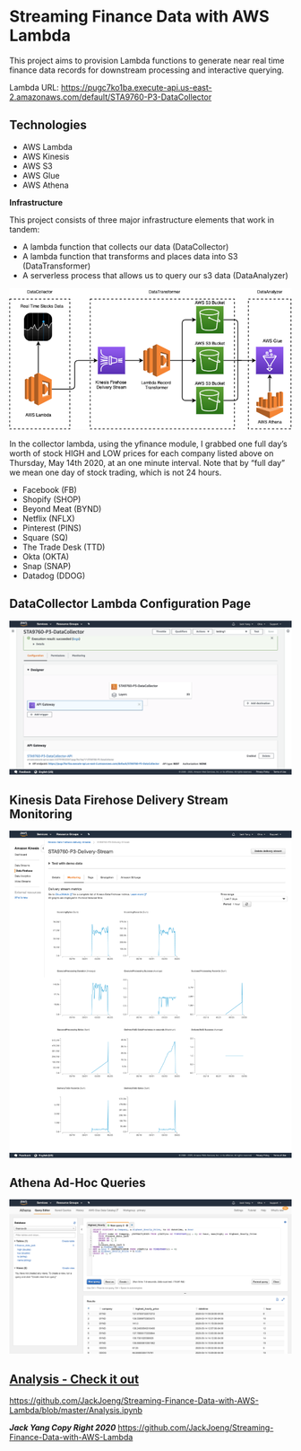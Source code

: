 # Streaming Finance Data with AWS Lambda

This project aims to provision Lambda functions to generate near real time finance data records for downstream processing and interactive querying. 

Lambda URL: https://pugc7ko1ba.execute-api.us-east-2.amazonaws.com/default/STA9760-P3-DataCollector

## Technologies

- AWS Lambda
- AWS Kinesis
- AWS S3
- AWS Glue
- AWS Athena

**Infrastructure**

This project consists of three major infrastructure elements that work in tandem:
- A lambda function that collects our data (DataCollector)
- A lambda function that transforms and places data into S3 (DataTransformer)
- A serverless process that allows us to query our s3 data (DataAnalyzer)

![Infrastructure](https://github.com/JackJoeng/Streaming-Finance-Data-with-AWS-Lambda/blob/master/assets/infrastructure.png?raw=true)


In the collector lambda, using the yfinance module, I grabbed one full day’s worth of stock HIGH and LOW prices for each company listed above on Thursday, May 14th 2020, at an one minute interval. Note that by “full day” we mean one day of stock trading, which is not 24 hours.

- Facebook (FB)
- Shopify (SHOP)
- Beyond Meat (BYND)
- Netflix (NFLX)
- Pinterest (PINS)
- Square (SQ)
- The Trade Desk (TTD)
- Okta (OKTA)
- Snap (SNAP)
- Datadog (DDOG)

## DataCollector Lambda Configuration Page 

![Lambda](https://github.com/JackJoeng/Streaming-Finance-Data-with-AWS-Lambda/blob/master/assets/lambda.png?raw=true)

## Kinesis Data Firehose Delivery Stream Monitoring

![Firehose](https://github.com/JackJoeng/Streaming-Finance-Data-with-AWS-Lambda/blob/master/assets/firehose.png?raw=true)

## Athena Ad-Hoc Queries

![Firehose](https://github.com/JackJoeng/Streaming-Finance-Data-with-AWS-Lambda/blob/master/assets/athena.png?raw=true)



## [Analysis - Check it out ](https://github.com/JackJoeng/Streaming-Finance-Data-with-AWS-Lambda/blob/master/Analysis.ipynb)
https://github.com/JackJoeng/Streaming-Finance-Data-with-AWS-Lambda/blob/master/Analysis.ipynb


***Jack Yang Copy Right 2020***
https://github.com/JackJoeng/Streaming-Finance-Data-with-AWS-Lambda

